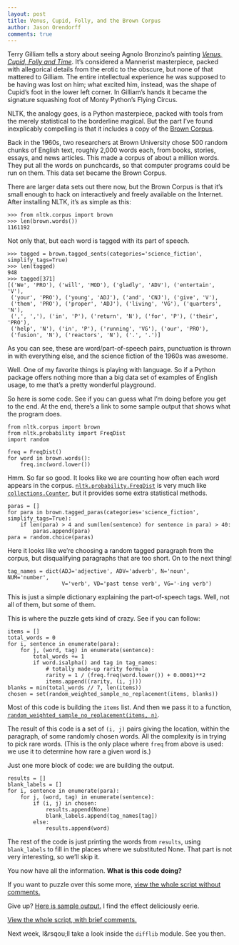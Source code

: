 ```yaml
---
layout: post
title: Venus, Cupid, Folly, and the Brown Corpus
author: Jason Orendorff
comments: true
---
```


Terry Gilliam tells a story about seeing Agnolo Bronzino&rsquo;s
painting
[*Venus, Cupid, Folly and Time*](https://en.wikipedia.org/wiki/Venus,_Cupid,_Folly,_and_Time).
It&rsquo;s considered a Mannerist masterpiece, packed with allegorical
details from the erotic to the obscure, but none of that mattered to
Gilliam. The entire intellectual experience he was supposed to be having
was lost on him; what excited him, instead, was the shape of
Cupid&rsquo;s foot in the lower left corner. In Gilliam&rsquo;s hands it
became the signature squashing foot of Monty Python&rsquo;s Flying
Circus.

NLTK, the analogy goes, is a Python masterpiece, packed with tools from
the merely statistical to the borderline magical. But the part
I&rsquo;ve found inexplicably compelling is that it includes a copy of
the [Brown Corpus](https://en.wikipedia.org/wiki/Brown_Corpus).

Back in the 1960s, two researchers at Brown University chose 500 random
chunks of English text, roughly 2,000 words each, from books, stories,
essays, and news articles. This made a corpus of about a million
words. They put all the words on punchcards, so that computer programs
could be run on them. This data set became the Brown Corpus.

There are larger data sets out there now, but the Brown Corpus is that
it&rsquo;s small enough to hack on interactively and freely available on
the Internet. After installing NLTK, it&rsquo;s as simple as this:

    >>> from nltk.corpus import brown
    >>> len(brown.words())
    1161192

Not only that, but each word is tagged with its part of speech.

    >>> tagged = brown.tagged_sents(categories='science_fiction', simplify_tags=True)
    >>> len(tagged)
    948
    >>> tagged[371]
    [('We', 'PRO'), ('will', 'MOD'), ('gladly', 'ADV'), ('entertain', 'V'),
     ('your', 'PRO'), ('young', 'ADJ'), ('and', 'CNJ'), ('give', 'V'),
     ('them', 'PRO'), ('proper', 'ADJ'), ('living', 'VG'), ('quarters', 'N'),
     (',', ','), ('in', 'P'), ('return', 'N'), ('for', 'P'), ('their', 'PRO'),
     ('help', 'N'), ('in', 'P'), ('running', 'VG'), ('our', 'PRO'),
     ('fusion', 'N'), ('reactors', 'N'), ('.', '.')]

As you can see, these are word/part-of-speech pairs, punctuation is
thrown in with everything else, and the science fiction of the 1960s was
awesome.

Well. One of my favorite things is playing with language. So if a Python
package offers nothing more than a big data set of examples of English
usage, to me that&rsquo;s a pretty wonderful playground.

So here is some code. See if you can guess what I&rsquo;m doing before
you get to the end.  At the end, there&rsquo;s a link to some sample
output that shows what the program does.

    from nltk.corpus import brown
    from nltk.probability import FreqDist
    import random

    freq = FreqDist()
    for word in brown.words():
        freq.inc(word.lower())

Hmm. So far so good. It looks like we are counting how often each word
appears in the corpus.
[`nltk.probability.FreqDist`](http://nltk.org/api/nltk.html?highlight=freqdist#nltk.probability.FreqDist)
is very much like
[`collections.Counter`](http://docs.python.org/2/library/collections.html#counter-objects),
but it provides some extra statistical methods.

    paras = []
    for para in brown.tagged_paras(categories='science_fiction', simplify_tags=True):
        if len(para) > 4 and sum(len(sentence) for sentence in para) > 40:
            paras.append(para)
    para = random.choice(paras)

Here it looks like we&rsquo;re choosing a random tagged paragraph from
the corpus, but disqualifying paragraphs that are too short. On to the
next thing!

    tag_names = dict(ADJ='adjective', ADV='adverb', N='noun', NUM='number',
                     V='verb', VD='past tense verb', VG='-ing verb')

This is just a simple dictionary explaining the part-of-speech
tags. Well, not all of them, but some of them.

This is where the puzzle gets kind of crazy. See if you can follow:

    items = []
    total_words = 0
    for i, sentence in enumerate(para):
        for j, (word, tag) in enumerate(sentence):
            total_words += 1
            if word.isalpha() and tag in tag_names:
                # totally made-up rarity formula
                rarity = 1 / (freq.freq(word.lower()) + 0.0001)**2
                items.append((rarity, (i, j)))
    blanks = min(total_words // 7, len(items))
    chosen = set(random_weighted_sample_no_replacement(items, blanks))

Most of this code is building the `items` list. And then we pass it to
a function,
[`random_weighted_sample_no_replacement(items, n)`](http://stackoverflow.com/a/2149533/94977).

The result of this code is a set of `(i, j)` pairs giving the location,
within the paragraph, of some randomly chosen words.  All the complexity
is in trying to pick rare words. (This is the only place where `freq`
from above is used: we use it to determine how rare a given word is.)

Just one more block of code: we are building the output.

    results = []
    blank_labels = []
    for i, sentence in enumerate(para):
        for j, (word, tag) in enumerate(sentence):
            if (i, j) in chosen:
                results.append(None)
                blank_labels.append(tag_names[tag])
            else:
                results.append(word)

The rest of the code is just printing the words from `results`, using
`blank_labels` to fill in the places where we substituted None.
That part is not very interesting, so we&rsquo;ll skip it.

You now have all the information. **What is this code doing?**

If you want to puzzle over this some more,
[view the whole script without comments.](https://gist.github.com/jorendorff/4987554)

Give up? [Here is sample output.](https://gist.github.com/jorendorff/4987715)
I find the effect deliciously eerie.

[View the whole script, with brief comments.](https://gist.github.com/jorendorff/4987754)

Next week, I&rsqou;ll take a look inside the `difflib` module. See you then.
